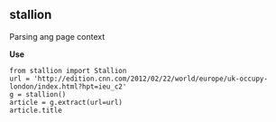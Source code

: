 ## stallion
Parsing ang page context

**Use**
```
from stallion import Stallion
url = 'http://edition.cnn.com/2012/02/22/world/europe/uk-occupy-london/index.html?hpt=ieu_c2'
g = stallion()
article = g.extract(url=url)
article.title
```
